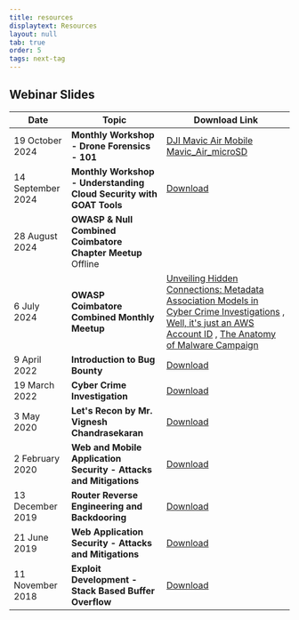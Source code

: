 ```yaml
---
title: resources
displaytext: Resources
layout: null
tab: true
order: 5
tags: next-tag
---
```


## Webinar Slides

| Date                | Topic                                                               | Download Link                                                                                              |
|---------------------|---------------------------------------------------------------------|------------------------------------------------------------------------------------------------------------|
| 19 October 2024     | **Monthly Workshop - Drone Forensics - 101**                        |  [DJI Mavic Air Mobile](assets/files/00_DJI_Mavic_Air_Mobile.pdf) [Mavic_Air_microSD](assets/files/02_DJI_Mavic_Air_microSD_encase.pdf) |
| 14 September 2024   | **Monthly Workshop - Understanding Cloud Security with GOAT Tools** |  [Download]()                                            |                                                                
| 28 August 2024      | **OWASP & Null Combined Coimbatore Chapter Meetup** Offline         |                                                                                                           |
| 6 July 2024         | **OWASP Coimbatore Combined Monthly Meetup**                        | [Unveiling Hidden Connections: Metadata Association Models in Cyber Crime Investigations](assets/files/Unveiling_Hidden_Connections_Metadata_Association_Models_in_Cyber_Crime_Investigations.pdf) , [Well, it's just an AWS Account ID](assets/files/Well_it's_just_an_AWS_Account_ID.pdf) , [The Anatomy of Malware Campaign](assets/files/The_Anatomy_of_a_Malware_Campaign_From_Infection_to_Exfiltration.pdf)                                                         |
| 9 April 2022        | **Introduction to Bug Bounty**                                      | [Download](assets/files/OWASP%20CBE%20Slides.pdf)                                                          |
| 19 March 2022       | **Cyber Crime Investigation**                                       | [Download](assets/files/cyber%20crime%20Investigation.pdf)                                                 |
| 3 May 2020          | **Let's Recon by Mr. Vignesh Chandrasekaran**                       | [Download](assets/files/Lets%20Recon.pdf)                                                                  |
| 2 February 2020     | **Web and Mobile Application Security - Attacks and Mitigations**   | [Download](assets/files/Web%20Mobile%20Application%20Security%20by%20Adithyan%20AK.pdf)                    |
| 13 December 2019    | **Router Reverse Engineering and Backdooring**                      | [Download](assets/files/Router%20Reversing%20by%20Adithyan%20AK.pdf)                                       |
| 21 June 2019        | **Web Application Security - Attacks and Mitigations**              | [Download](assets/files/Web%20Application%20Security%20Adithyan%20AK.pdf)                                  |
| 11 November 2018    | **Exploit Development - Stack Based Buffer Overflow**               | [Download](assets/files/Exploit%20Development%20Stack%20Bufferoverflow.pdf)                                |
